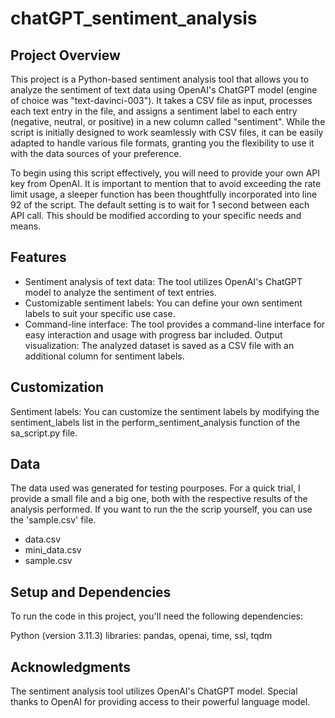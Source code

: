 # chatGPT_sentiment_analysis

## Project Overview

This project is a Python-based sentiment analysis tool that allows you to analyze the sentiment of text data using OpenAI's ChatGPT model (engine of choice was "text-davinci-003"). It takes a CSV file as input, processes each text entry in the file, and assigns a sentiment label to each entry (negative, neutral, or positive) in a new column called "sentiment". While the script is initially designed to work seamlessly with CSV files, it can be easily adapted to handle various file formats, granting you the flexibility to use it with the data sources of your preference.

To begin using this script effectively, you will need to provide your own API key from OpenAI. It is important to mention that to avoid exceeding the rate limit usage, a sleeper function has been thoughtfully incorporated into line 92 of the script. The default setting is to wait for 1 second between each API call. This should be modified according to your specific needs and means.

## Features

-   Sentiment analysis of text data: The tool utilizes OpenAI's ChatGPT model to analyze the sentiment of text entries.
-   Customizable sentiment labels: You can define your own sentiment labels to suit your specific use case.
-   Command-line interface: The tool provides a command-line interface for easy interaction and usage with progress bar included.
    Output visualization: The analyzed dataset is saved as a CSV file with an additional column for sentiment labels.

## Customization

Sentiment labels: You can customize the sentiment labels by modifying the sentiment_labels list in the perform_sentiment_analysis function of the sa_script.py file.

## Data

The data used was generated for testing pourposes. For a quick trial, I provide a small file and a big one, both with the respective results of the analysis performed. If you want to run the the scrip yourself, you can use the 'sample.csv' file. 

-   data.csv
-   mini_data.csv
-   sample.csv

## Setup and Dependencies
To run the code in this project, you'll need the following dependencies:

Python (version 3.11.3)
libraries:  pandas, openai, time, ssl, tqdm 

## Acknowledgments

The sentiment analysis tool utilizes OpenAI's ChatGPT model. Special thanks to OpenAI for providing access to their powerful language model.


